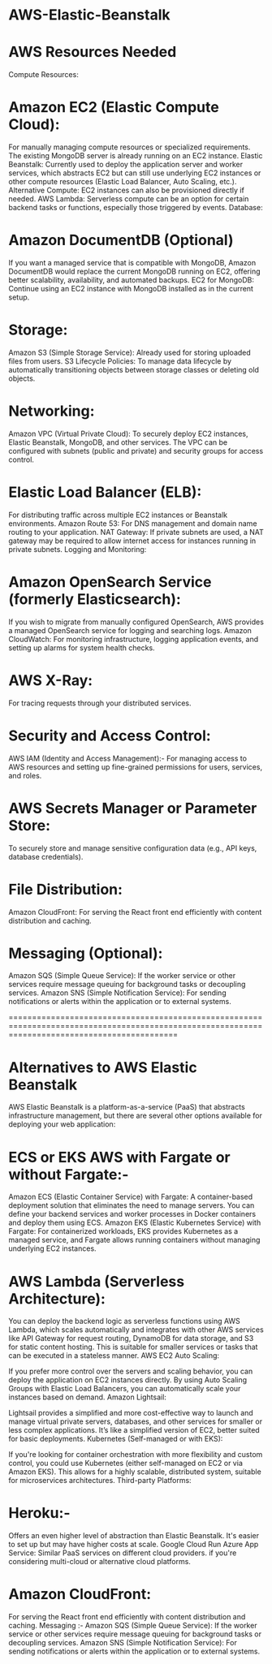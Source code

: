 # AWS-Elastic-Beanstalk

# AWS Resources Needed
Compute Resources:

# Amazon EC2 (Elastic Compute Cloud): 
For manually managing compute resources or specialized requirements. The existing MongoDB server is already running on an EC2 instance.
Elastic Beanstalk: Currently used to deploy the application server and worker services, which abstracts EC2 but can still use underlying EC2 instances or other compute resources (Elastic Load Balancer, Auto Scaling, etc.).
Alternative Compute: EC2 instances can also be provisioned directly if needed.
AWS Lambda: Serverless compute can be an option for certain backend tasks or functions, especially those triggered by events.
Database:

# Amazon DocumentDB (Optional)
If you want a managed service that is compatible with MongoDB, Amazon DocumentDB would replace the current MongoDB running on EC2, offering better scalability, availability, and automated backups.
EC2 for MongoDB: Continue using an EC2 instance with MongoDB installed as in the current setup.

# Storage:
Amazon S3 (Simple Storage Service):
Already used for storing uploaded files from users.
S3 Lifecycle Policies: To manage data lifecycle by automatically transitioning objects between storage classes or deleting old objects.

# Networking:
 Amazon VPC (Virtual Private Cloud): 
To securely deploy EC2 instances, Elastic Beanstalk, MongoDB, and other services. The VPC can be configured with subnets (public and private) and security groups for access control.
# Elastic Load Balancer (ELB): 
For distributing traffic across multiple EC2 instances or Beanstalk environments.
Amazon Route 53: For DNS management and domain name routing to your application.
NAT Gateway: If private subnets are used, a NAT gateway may be required to allow internet access for instances running in private subnets.
Logging and Monitoring:

# Amazon OpenSearch Service (formerly Elasticsearch): 
If you wish to migrate from manually configured OpenSearch, AWS provides a managed OpenSearch service for logging and searching logs.
Amazon CloudWatch: For monitoring infrastructure, logging application events, and setting up alarms for system health checks.
# AWS X-Ray: 
For tracing requests through your distributed services.

# Security and Access Control:
AWS IAM (Identity and Access Management):- 
For managing access to AWS resources and setting up fine-grained permissions for users, services, and roles.
# AWS Secrets Manager or Parameter Store:
To securely store and manage sensitive configuration data (e.g., API keys, database credentials).
# File Distribution:
Amazon CloudFront: For serving the React front end efficiently with content distribution and caching.
# Messaging (Optional):
Amazon SQS (Simple Queue Service): If the worker service or other services require message queuing for background tasks or decoupling services.
Amazon SNS (Simple Notification Service): For sending notifications or alerts within the application or to external systems.

================================================================================================================================================
 

# Alternatives to AWS Elastic Beanstalk
AWS Elastic Beanstalk is a platform-as-a-service (PaaS) that abstracts infrastructure management, but there are several other options available for deploying your web application:

# ECS or EKS AWS with Fargate or without Fargate:- 

Amazon ECS (Elastic Container Service) with Fargate: A container-based deployment solution that eliminates the need to manage servers. You can define your backend services and worker processes in Docker containers and deploy them using ECS.
Amazon EKS (Elastic Kubernetes Service) with Fargate: For containerized workloads, EKS provides Kubernetes as a managed service, and Fargate allows running containers without managing underlying EC2 instances.

# AWS Lambda (Serverless Architecture):

You can deploy the backend logic as serverless functions using AWS Lambda, which scales automatically and integrates with other AWS services like API Gateway for request routing, DynamoDB for data storage, and S3 for static content hosting. This is suitable for smaller services or tasks that can be executed in a stateless manner.
AWS EC2 Auto Scaling:

If you prefer more control over the servers and scaling behavior, you can deploy the application on EC2 instances directly. By using Auto Scaling Groups with Elastic Load Balancers, you can automatically scale your instances based on demand.
Amazon Lightsail:

Lightsail provides a simplified and more cost-effective way to launch and manage virtual private servers, databases, and other services for smaller or less complex applications. It’s like a simplified version of EC2, better suited for basic deployments.
Kubernetes (Self-managed or with EKS):

If you're looking for container orchestration with more flexibility and custom control, you could use Kubernetes (either self-managed on EC2 or via Amazon EKS). This allows for a highly scalable, distributed system, suitable for microservices architectures.
Third-party Platforms:

# Heroku:-
Offers an even higher level of abstraction than Elastic Beanstalk. It's easier to set up but may have higher costs at scale.
Google Cloud Run 
Azure App Service: Similar PaaS services on different cloud providers.
if you're considering multi-cloud or alternative cloud platforms.

# Amazon CloudFront: 
For serving the React front end efficiently with content distribution and caching.
Messaging :- 
Amazon SQS (Simple Queue Service): If the worker service or other services require message queuing for background tasks or decoupling services.
Amazon SNS (Simple Notification Service): For sending notifications or alerts within the application or to external systems.
